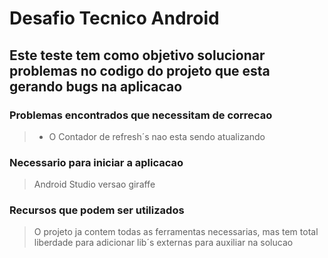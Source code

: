 # Desafio Tecnico Android

## Este teste tem como objetivo solucionar problemas no codigo do projeto que esta gerando bugs na aplicacao

### Problemas encontrados que necessitam de correcao
> - O Contador de refresh´s nao esta sendo atualizando

### Necessario para iniciar a aplicacao
> Android Studio versao giraffe

### Recursos que podem ser utilizados
> O projeto ja contem todas as ferramentas necessarias, mas tem total liberdade para adicionar lib´s externas para auxiliar na solucao

